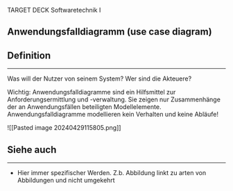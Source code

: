 
TARGET DECK
Softwaretechnik I

Anwendungsfalldiagramm (use case diagram)
--
## Definition
***
Was will der Nutzer von seinem System? Wer sind die Akteuere?

Wichtig: Anwendungsfalldiagramme sind ein Hilfsmittel zur Anforderungsermittlung und -verwaltung. Sie zeigen nur Zusammenhänge der an Anwendungsfällen beteiligten Modellelemente. Anwendungsfalldiagramme modellieren kein Verhalten und keine Abläufe!

![[Pasted image 20240429115805.png]]
## Siehe auch
***
* Hier immer spezifischer Werden. Z.b. Abbildung linkt zu arten von Abbildungen und nicht umgekehrt